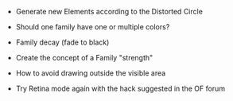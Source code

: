 - Generate new Elements according to the Distorted Circle
- Should one family have one or multiple colors?

- Family decay (fade to black)
- Create the concept of a Family "strength"
- How to avoid drawing outside the visible area
- Try Retina mode again with the hack suggested in the OF forum

